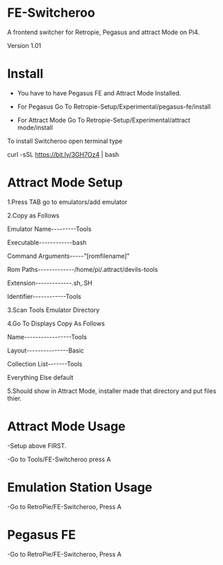 # FE-Switcheroo

A frontend switcher for Retropie, Pegasus and attract Mode on Pi4.

Version 1.01

# Install
- You have to have Pegasus FE and Attract Mode Installed.

- For Pegasus Go To Retropie-Setup/Experimental/pegasus-fe/install

- For Attract Mode Go To Retropie-Setup/Experimental/attract mode/install 

To install Switcheroo open terminal type

curl -sSL https://bit.ly/3GH7Oz4 | bash



# Attract Mode Setup

1.Press TAB go to emulators/add emulator
  
2.Copy as Follows 
  
  Emulator Name---------Tools

  Executable------------bash
  
  Command Arguments-----"[romfilename]"
  
  Rom Paths-------------/home/pi/.attract/devils-tools
  
  Extension-------------.sh,.SH
  
  Identifier------------Tools

3.Scan Tools Emulator Directory 

4.Go To Displays Copy As Follows

  Name-----------------Tools
  
  Layout---------------Basic
  
  Collection List-------Tools
  
  Everything Else default

5.Should show in Attract Mode, installer made that directory and put files thier.


# Attract Mode Usage

   -Setup above FIRST.

   -Go to Tools/FE-Switcheroo press A
  
# Emulation Station Usage
  
   -Go to RetroPie/FE-Switcheroo, Press A
   
# Pegasus FE 

   -Go to RetroPie/FE-Switcheroo, Press A

